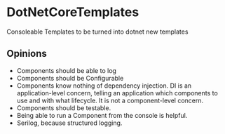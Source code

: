 # DotNetCoreTemplates

Consoleable Templates to be turned into dotnet new templates

## Opinions

* Components should be able to log
* Components should be Configurable
* Components know nothing of dependency injection. DI is an application-level concern, telling an application which components to use and with what lifecycle. It is not a component-level concern.
* Components should be testable.
* Being able to run a Component from the console is helpful.
* Serilog, because structured logging.
